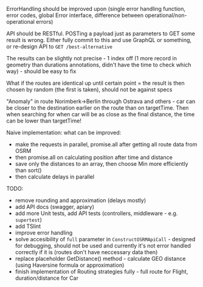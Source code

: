 ErrorHandling should be improved upon (single error handling function, error codes, global Error interface, difference between operational/non-operational errors)

API should be RESTful. POSTing a payload just as parameters to GET some result is wrong. Either fully commit to this and use GraphQL or something, or re-design API to `GET /best-alternative`

The results can be slightly not precise - 1 index off (1 more record in geometry than durations annotations, didn't have the time to check which way) - should be easy to fix

What if the routes are identical up until certain point = the result is then chosen by random (the first is taken), should not be against specs

"Anomaly" in route Norimberk->Berlin through Ostrava and others - car can be closer to the destination earlier on the route than on targetTime. Then when searching for when car will be as close as the final distance, the time can be lower than targetTime!

Naive implementation: what can be improved:
- make the requests in parallel, promise.all after getting all route data from OSRM
- then promise.all on calculating position after time and distance
- save only the distances to an array, then choose Min more efficiently than sort()
- then calculate delays in parallel

TODO:
- remove rounding and approximation (delays mostly)
- add API docs (swagger, apiary)
- add more Unit tests, add API tests (controllers, middleware - e.g. `supertest`)
- add TSlint
- improve error handling
- solve accesibility of `full` parameter in `ConstructOSRMApiCall` - designed for debugging, should not be used and currently it's not error handled correctly if it is (routes don't have neccessary data then)
- replace placeholder GetDistance() method - calculate GEO distance (using Haversine formula or approximation)
- finish implementation of Routing strategies fully - full route for Flight, duration/distance for Car
